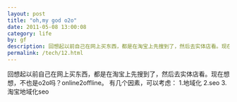 ```yaml
---
layout: post
title: "oh,my god o2o"
date: 2011-05-08 13:00:08
category: life
by: gf
description: 回想起以前自己在网上买东西，都是在淘宝上先搜到了，然后去实体店看。现在想想，不也是o2o吗？online2offline。有几个因素，可以考虑：1.地域化2.seo3.淘宝地域化seo
permalink: /tech/12.html
---
```

回想起以前自己在网上买东西，都是在淘宝上先搜到了，然后去实体店看。现在想想，不也是o2o吗？online2offline。 有几个因素，可以考虑： 1.地域化 2.seo 3.淘宝地域化seo
